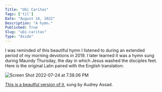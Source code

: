```yaml
---
Title: "Ubi Caritas"
Tags: ['til']
Date: "August 16, 2022"
Description: "A hymn."
Published: True
Slug: "ubi-caritas"
Type: "Aside"
---
```


I was reminded of this beautiful hymn I listened to during an extended period of my morning devotions in 2019. I later learned it was a hymn sung during Maundy Thursday, the day in which Jesus washed the disciples feet. Here is the original Latin paired with the English translation:

![Screen Shot 2022-07-24 at 7.38.06 PM](//images.ctfassets.net/nk2hkdvz2uym/5ACsy9ewz0eAkmTs8ednYt/1e8e0fe6a3a4df21fd6beabe9a4d35a1/Screen_Shot_2022-07-24_at_7.38.06_PM.png)

[This is a beautful version of it](https://open.spotify.com/track/00hBlI8O2jJyJjaQFQyrHA?si=c0f4c1917e704b72), sung by Audrey Assad.